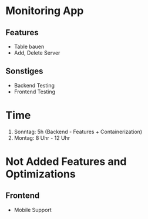 # Monitoring App

## Features

- Table bauen
- Add, Delete Server

## Sonstiges

- Backend Testing
- Frontend Testing

# Time

1. Sonntag: 5h (Backend - Features + Containerization)
2. Montag: 8 Uhr - 12 Uhr

# Not Added Features and Optimizations

## Frontend

- Mobile Support
